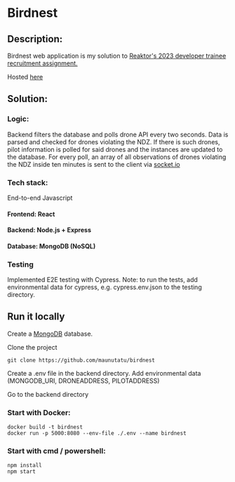# Birdnest

## Description:

Birdnest web application is my solution to [Reaktor's 2023 developer trainee recruitment assignment.](https://assignments.reaktor.com/birdnest/)

Hosted [here](https://birdnesttatu.fly.dev/)

## Solution:

### Logic:

Backend filters the database and polls drone API every two seconds.
Data is parsed and checked for drones violating the NDZ.
If there is such drones, pilot information is polled for said drones and the instances are updated to the database.
For every poll, an array of all observations of drones violating the NDZ inside ten minutes is sent to the client via [socket.io](socket.io)

### Tech stack:

End-to-end Javascript

#### Frontend: React

#### Backend: Node.js + Express

#### Database: MongoDB (NoSQL)

### Testing

Implemented E2E testing with Cypress. Note: to run the tests, add environmental data for cypress, e.g. cypress.env.json to the testing directory.

## Run it locally

Create a [MongoDB](mongodb.com) database.

Clone the project

```
git clone https://github.com/maunutatu/birdnest
```

Create a .env file in the backend directory. Add environmental data (MONGODB_URI, DRONEADDRESS, PILOTADDRESS)

Go to the backend directory

### Start with Docker:
```
docker build -t birdnest
docker run -p 5000:8080 --env-file ./.env --name birdnest
```

### Start with cmd / powershell:
```
npm install
npm start
```